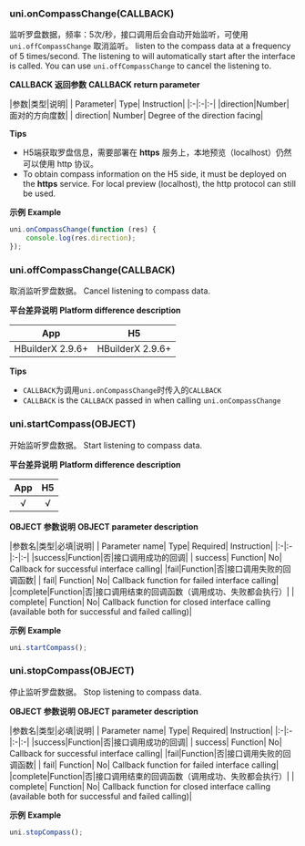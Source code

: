### uni.onCompassChange(CALLBACK)
监听罗盘数据，频率：5次/秒，接口调用后会自动开始监听，可使用 ``uni.offCompassChange`` 取消监听。
listen to the compass data at a frequency of 5 times/second. The listening to will automatically start after the interface is called. You can use `uni.offCompassChange` to cancel the listening to.

**CALLBACK 返回参数**
**CALLBACK return parameter**

|参数|类型|说明|
| Parameter| Type| Instruction|
|:-|:-|:-|
|direction|Number|面对的方向度数|
| direction| Number| Degree of the direction facing|

**Tips**
- H5端获取罗盘信息，需要部署在 **https** 服务上，本地预览（localhost）仍然可以使用 http 协议。
- To obtain compass information on the H5 side, it must be deployed on the **https** service. For local preview (localhost), the http protocol can still be used.

**示例**
**Example**

```javascript
uni.onCompassChange(function (res) {
	console.log(res.direction);
});
```

### uni.offCompassChange(CALLBACK)
取消监听罗盘数据。
Cancel listening to compass data.

**平台差异说明**
**Platform difference description**

|App|H5|
|:-:|:-:|
|HBuilderX 2.9.6+|HBuilderX 2.9.6+|

**Tips**
- `CALLBACK`为调用`uni.onCompassChange`时传入的`CALLBACK`
- `CALLBACK` is the `CALLBACK` passed in when calling `uni.onCompassChange`

### uni.startCompass(OBJECT)
开始监听罗盘数据。
Start listening to compass data.

**平台差异说明**
**Platform difference description**

|App|H5|
|:-:|:-:|
|√|√|

**OBJECT 参数说明**
**OBJECT parameter description**

|参数名|类型|必填|说明|
| Parameter name| Type| Required| Instruction|
|:-|:-|:-|:-|
|success|Function|否|接口调用成功的回调|
| success| Function| No| Callback for successful interface calling|
|fail|Function|否|接口调用失败的回调函数|
| fail| Function| No| Callback function for failed interface calling|
|complete|Function|否|接口调用结束的回调函数（调用成功、失败都会执行）|
| complete| Function| No| Callback function for closed interface calling (available both for successful and failed calling)|

**示例**
**Example**

```javascript
uni.startCompass();
```

### uni.stopCompass(OBJECT)
停止监听罗盘数据。
Stop listening to compass data.

**OBJECT 参数说明**
**OBJECT parameter description**

|参数名|类型|必填|说明|
| Parameter name| Type| Required| Instruction|
|:-|:-|:-|:-|
|success|Function|否|接口调用成功的回调|
| success| Function| No| Callback for successful interface calling|
|fail|Function|否|接口调用失败的回调函数|
| fail| Function| No| Callback function for failed interface calling|
|complete|Function|否|接口调用结束的回调函数（调用成功、失败都会执行）|
| complete| Function| No| Callback function for closed interface calling (available both for successful and failed calling)|

**示例**
**Example**

```javascript
uni.stopCompass();
```
